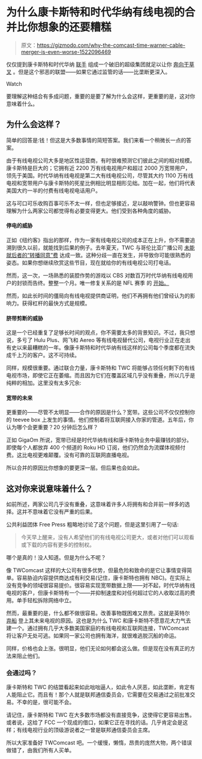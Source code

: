# 为什么康卡斯特和时代华纳有线电视的合并比你想象的还要糟糕

> 原文：<https://gizmodo.com/why-the-comcast-time-warner-cable-merger-is-even-worse-1522096469>

仅仅提到康卡斯特和时代华纳 [联手](https://gizmodo.com/comcast-is-buying-time-warner-cable-to-make-big-cable-e-1521883329) 组成一个破旧的超级集团就足以让你 [奔向干草叉](http://gizmodo.com/the-40-best-tweets-about-the-comcast-time-warner-cable-1522034013) 。但是这个邪恶的联盟——如果它通过监管的话——比垄断更深入。

Watch

要理解这种结合有多成问题，重要的是要了解为什么会这样，更重要的是，这对你意味着什么。

## 为什么会这样？

简单的回答是:钱！但这是大多数事情的简短答案。我们来看一个稍微长一点的答案。

由于有线电视公司大多是地区性运营商，有时很难预测它们彼此之间的相对规模。康卡斯特是巨大的；它拥有近 2200 万有线电视用户和超过 2000 万宽带用户，领先于美国。时代华纳有线电视是第二大有线电视公司，尽管其大约 1100 万有线电视和宽带用户与康卡斯特的死星比例相比明显相形见绌。加在一起，他们将代表美国大约一半的付费有线电视电话用户。

这与可口可乐收购百事可乐不太一样，但也足够接近，足以敲响警钟。但也更容易理解为什么两家公司都觉得有必要变得更大。他们受到各种角度的威胁。

#### **停电的威胁**

正如《纽约客》指出的那样，作为一家有线电视公司的成本正在上升，你不需要追溯到很久以前，就能找到后果的例子。去年夏天，TWC 与哥伦比亚广播公司 [未能就后者的“转播同意”费](https://gizmodo.com/breaking-effective-5-00-pm-et-time-warner-cable-has-d-1005643729) 达成一致。这种分歧一直在发生，并导致你可能很熟悉的姿态。如果你想继续欣赏这些节目，现在就给你的有线电视公司打电话。

然而，这一次，一场熟悉的装腔作势的游戏以 CBS 对数百万时代华纳有线电视用户的封锁而告终。整整一个月。唯一修复关系的是 NFL 赛季 的 [开始。](https://gizmodo.com/time-warner-cable-and-cbs-make-up-just-in-time-for-nfl-1241321321)

然而，如此长时间的僵局向有线电视提供商证明，他们不再拥有他们曾经认为的影响力。获得杠杆的最快方式是规模。

#### **脐带剪断的威胁**

这是一个已经重复了足够长时间的观点，你不需要太多的背景知识。不过，我只想说，多亏了 Hulu Plus、网飞和 Aereo 等有线电视替代公司，电视行业正在走出有史以来最糟糕的一年。像康卡斯特和时代华纳有线这样的公司每个季度都在流失成千上万的客户。这不可持续。

同样，规模很重要。通过联合力量，康卡斯特和 TWC 将能够占领任何剩下的有线电视市场，即使它正在萎缩。而且因为它们在覆盖区域几乎没有重叠，所以几乎是纯粹的相加。这里没有太多冗余:

#### 宽带的未来

更重要的——尽管不太明显——合作的原因是什么？宽带。这些公司不仅仅控制你的 teevee box 上发生的事情。他们控制着将互联网接入你家的管道。五年后，你认为哪个会更重要？20 分钟后怎么样？

正如 GigaOm 所说，宽带已经是时代华纳有线和康卡斯特业务中最赚钱的部分。即使每个人都放弃 400 个频道的 Roku HD 订阅，他们仍然会为流媒体视频付费。这比电视更难颠覆。没有可靠的互联网直播电视。

所以合并的原因比你想象的要更深一层。但后果也会如此。

## 这对你来说意味着什么？

如前所述，两家公司几乎没有重叠，这意味着许多人将拥有和合并前一样多的选择。这并不意味着它没有严重的后果。

公共利益团体 Free Press 粗略地讨论了这个问题，但是这里引用了一句话:

> 今天早上醒来，没有人希望他们的有线电视公司更大，或者对他们可以观看或下载的内容有更多的控制权。

哪个是真的！没人知道。但是为什么不呢？

像 TWComcast 这样的大公司有很多优势，但最危险和致命的是它让事情变得简单。容易胁迫内容提供商达成有利交易(记住，康卡斯特也拥有 NBC)。在实际上没有竞争的领域很容易提价。很容易实现宽带数据上限——对不起，时代华纳有线电视的客户，但康卡斯特有一个——并抑制速度和对任何超过它的人收取过高的费用。单手轻松拆除网络中立。

然而，最重要的是，什么都不做很容易。改善事物既困难又昂贵。这就是英特尔 [弃船](https://gizmodo.com/report-intel-is-handing-over-its-streaming-tv-project-1454766163) 登上其未来电视的原因。这也是为什么 TWC 和康卡斯特不愿意花大力气去建一个。通过拥有几乎大多数美国家庭的有线电视和互联网连接，TWComcast 将让客户无处可逃。如果同一家公司也拥有海洋，就很难逃脱沉船的命运。

同样，价格也会上涨。很明显，他们无论如何都会这么做。但是现在没有真正的方法来阻止他们。

### 会通过吗？

康卡斯特和 TWC 的结盟看起来如此咄咄逼人，如此令人厌恶，如此垄断，肯定有人能阻止它。而且有！那个人就是联邦通信委员会，它需要在交易通过之前批准交易。不幸的是，很可能不会。

请记住，康卡斯特和 TWC 在大多数市场都没有直接竞争，这使得它更容易出售。或者说，这给了 FCC 一个现成的借口，如果它正在寻找的话。几乎肯定会是这样；有线电视行业的顶级游说者之一曾是联邦通信委员会主席。

所以大家准备好 TWComcast 吧。一个缓慢，懒惰，昂贵的庞然大物，两个错误做错了，由我们所有人买单。